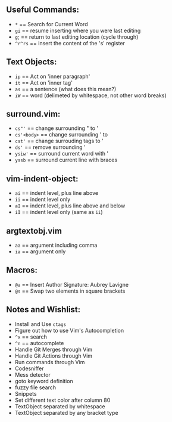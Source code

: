 
## Useful Commands: 
 * `*` == Search for Current Word
 * `gi` == resume inserting where you were last editing
 * `g`; == return to last editing location (cycle through)
 * `^r^rs` == insert the content of the 's' register

## Text Objects:
 * `ip` == Act on 'inner paragraph'
 * `it` == Act on 'inner tag'
 * `as` == a sentence (what does this mean?)
 * `iW` == word (delimeted by whitespace, not other word breaks)

## surround.vim:
 * `cs"'` == change surrounding " to '
 * `cs'<body>` == change surrounding ' to <body></body>
 * `cst'` == change surrouding tags to '
 * `ds'` == remove surrounding '
 * `ysiw'` == surround current word with '
 * `yssb` == surround current line with braces

## vim-indent-object:
 * `ai` == indent level, plus line above
 * `ii` == indent level only
 * `aI` == indent level, plus line above and below
 * `iI` == indent level only (same as `ii`)

## argtextobj.vim
 * `aa` == argument including comma
 * `ia` == argument only

## Macros:
 * `@a` == Insert Author Signature: Aubrey Lavigne
 * `@s` == Swap two elements in square brackets

## Notes and Wishlist: 
 * Install and Use `ctags`
 * Figure out how to use Vim's Autocompletion   
 *  `^x` == search
 *  `^n` == autocomplete
 * Handle Git Merges through Vim
 * Handle Git Actions through Vim
 * Run commands through Vim
 * Codesniffer
 * Mess detector
 * goto keyword definition
 * fuzzy file search
 * Snippets
 * Set different text color after column 80
 * TextObject separated by whitespace
 * TextObject separated by any bracket type

